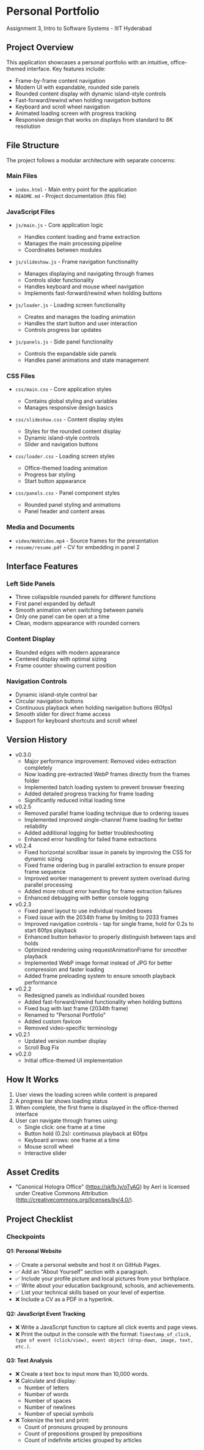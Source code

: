 # Personal Portfolio

Assignment 3, Intro to Software Systems - IIIT Hyderabad

## Project Overview
This application showcases a personal portfolio with an intuitive, office-themed interface. Key features include:

- Frame-by-frame content navigation
- Modern UI with expandable, rounded side panels
- Rounded content display with dynamic island-style controls
- Fast-forward/rewind when holding navigation buttons
- Keyboard and scroll wheel navigation
- Animated loading screen with progress tracking
- Responsive design that works on displays from standard to 8K resolution

## File Structure
The project follows a modular architecture with separate concerns:

### Main Files
- `index.html` - Main entry point for the application
- `README.md` - Project documentation (this file)

### JavaScript Files
- `js/main.js` - Core application logic
  - Handles content loading and frame extraction
  - Manages the main processing pipeline
  - Coordinates between modules
  
- `js/slideshow.js` - Frame navigation functionality
  - Manages displaying and navigating through frames
  - Controls slider functionality
  - Handles keyboard and mouse wheel navigation
  - Implements fast-forward/rewind when holding buttons
  
- `js/loader.js` - Loading screen functionality
  - Creates and manages the loading animation
  - Handles the start button and user interaction
  - Controls progress bar updates
  
- `js/panels.js` - Side panel functionality
  - Controls the expandable side panels
  - Handles panel animations and state management

### CSS Files
- `css/main.css` - Core application styles
  - Contains global styling and variables
  - Manages responsive design basics
  
- `css/slideshow.css` - Content display styles
  - Styles for the rounded content display
  - Dynamic island-style controls
  - Slider and navigation buttons
  
- `css/loader.css` - Loading screen styles
  - Office-themed loading animation
  - Progress bar styling
  - Start button appearance
  
- `css/panels.css` - Panel component styles
  - Rounded panel styling and animations
  - Panel header and content areas

### Media and Documents
- `video/WebVideo.mp4` - Source frames for the presentation
- `resume/resume.pdf` - CV for embedding in panel 2

## Interface Features

### Left Side Panels
- Three collapsible rounded panels for different functions
- First panel expanded by default
- Smooth animation when switching between panels
- Only one panel can be open at a time
- Clean, modern appearance with rounded corners

### Content Display
- Rounded edges with modern appearance
- Centered display with optimal sizing
- Frame counter showing current position

### Navigation Controls
- Dynamic island-style control bar
- Circular navigation buttons
- Continuous playback when holding navigation buttons (60fps)
- Smooth slider for direct frame access
- Support for keyboard shortcuts and scroll wheel

## Version History
- v0.3.0
  - Major performance improvement: Removed video extraction completely
  - Now loading pre-extracted WebP frames directly from the frames folder
  - Implemented batch loading system to prevent browser freezing
  - Added detailed progress tracking for frame loading
  - Significantly reduced initial loading time
- v0.2.5
  - Removed parallel frame loading technique due to ordering issues
  - Implemented improved single-channel frame loading for better reliability
  - Added additional logging for better troubleshooting
  - Enhanced error handling for failed frame extractions
- v0.2.4
  - Fixed horizontal scrollbar issue in panels by improving the CSS for dynamic sizing
  - Fixed frame ordering bug in parallel extraction to ensure proper frame sequence
  - Improved worker management to prevent system overload during parallel processing
  - Added more robust error handling for frame extraction failures
  - Enhanced debugging with better console logging
- v0.2.3
  - Fixed panel layout to use individual rounded boxes
  - Fixed issue with the 2034th frame by limiting to 2033 frames
  - Improved navigation controls - tap for single frame, hold for 0.2s to start 60fps playback
  - Enhanced button behavior to properly distinguish between taps and holds
  - Optimized rendering using requestAnimationFrame for smoother playback
  - Implemented WebP image format instead of JPG for better compression and faster loading
  - Added frame preloading system to ensure smooth playback performance
- v0.2.2 
  - Redesigned panels as individual rounded boxes
  - Added fast-forward/rewind functionality when holding buttons
  - Fixed bug with last frame (2034th frame)
  - Renamed to "Personal Portfolio"
  - Added custom favicon
  - Removed video-specific terminology
- v0.2.1
  - Updated version number display
  - Scroll Bug Fix
- v0.2.0
  - Initial office-themed UI implementation

## How It Works
1. User views the loading screen while content is prepared
2. A progress bar shows loading status
3. When complete, the first frame is displayed in the office-themed interface
4. User can navigate through frames using:
   - Single click: one frame at a time
   - Button hold (0.2s): continuous playback at 60fps
   - Keyboard arrows: one frame at a time
   - Mouse scroll wheel
   - Interactive slider

## Asset Credits
- "Canonical Hologra Office" (https://skfb.ly/oTyAG) by Aeri is licensed under Creative Commons Attribution (http://creativecommons.org/licenses/by/4.0/).

## Project Checklist

### Checkpoints

#### Q1: Personal Website
- ✅ Create a personal website and host it on GitHub Pages.
- ✅ Add an "About Yourself" section with a paragraph.
- ✅ Include your profile picture and local pictures from your birthplace.
- ✅ Write about your education background, schools, and achievements.
- ✅ List your technical skills based on your level of expertise.
- ❌ Include a CV as a PDF in a hyperlink.

#### Q2: JavaScript Event Tracking
- ❌ Write a JavaScript function to capture all click events and page views.
- ❌ Print the output in the console with the format: `Timestamp_of_click, type of event (click/view), event object (drop-down, image, text, etc.)`.

#### Q3: Text Analysis
- ❌ Create a text box to input more than 10,000 words.
- ❌ Calculate and display:
  - Number of letters
  - Number of words
  - Number of spaces
  - Number of newlines
  - Number of special symbols
- ❌ Tokenize the text and print:
  - Count of pronouns grouped by pronouns
  - Count of prepositions grouped by prepositions
  - Count of indefinite articles grouped by articles